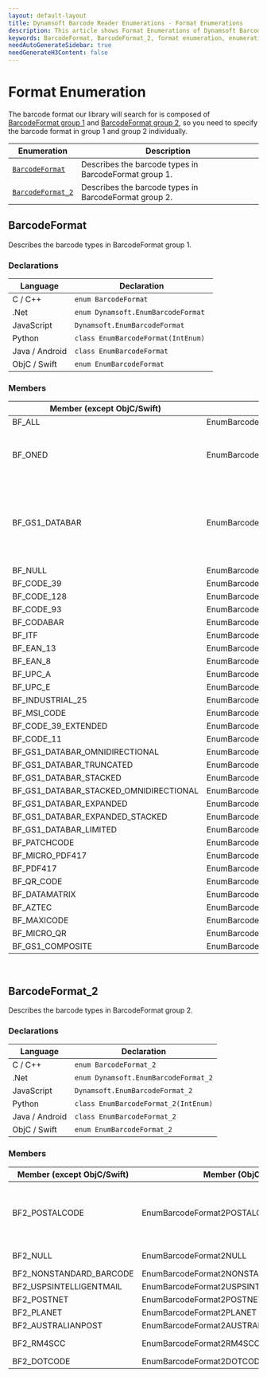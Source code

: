 ```yaml
---
layout: default-layout
title: Dynamsoft Barcode Reader Enumerations - Format Enumerations
description: This article shows Format Enumerations of Dynamsoft Barcode Reader.
keywords: BarcodeFormat, BarcodeFormat_2, format enumeration, enumeration
needAutoGenerateSidebar: true
needGenerateH3Content: false
---
```



# Format Enumeration

The barcode format our library will search for is composed of [BarcodeFormat group 1](#barcodeformat) and [BarcodeFormat group 2](#barcodeformat_2), so you need to specify the barcode format in group 1 and group 2 individually.

  | Enumeration | Description |
  |-------------|-------------|
  | [`BarcodeFormat`](#barcodeformat) | Describes the barcode types in BarcodeFormat group 1. |
  | [`BarcodeFormat_2`](#barcodeformat_2) | Describes the barcode types in BarcodeFormat group 2. |

## BarcodeFormat

Describes the barcode types in BarcodeFormat group 1.

### Declarations

| Language | Declaration |
| -------- | ----------- |
| C / C++ | `enum BarcodeFormat` |
| .Net | `enum Dynamsoft.EnumBarcodeFormat ` |
| JavaScript | `Dynamsoft.EnumBarcodeFormat` |
| Python | `class EnumBarcodeFormat(IntEnum)` |
| Java / Android | `class EnumBarcodeFormat` |
| ObjC / Swift | `enum EnumBarcodeFormat` |

### Members

| Member (except ObjC/Swift) | Member (ObjC) | Member (Swift) | Value | Description |
| -------------------------- | ------------- | -------------- | ----- | ----------- |
| BF_ALL | EnumBarcodeFormatALL | ALL | 0xFE3FFFFF | All supported formats in [BarcodeFormat group 1](#barcodeformat). |
| BF_ONED | EnumBarcodeFormatONED  | ONED | 0x003007FF | Combined value of BF_CODABAR, BF_CODE_128, BF_CODE_39, BF_CODE_39_Extended, BF_CODE_93, BF_EAN_13, BF_EAN_8, INDUSTRIAL_25, BF_ITF, BF_UPC_A, BF_UPC_E, BF_MSI_CODE, BF_CODE_11. |
| BF_GS1_DATABAR | EnumBarcodeFormatGS1DATABAR | GS1DATABAR | 0x0003F800 | Combined value of BF_GS1_DATABAR_OMNIDIRECTIONAL, BF_GS1_DATABAR_TRUNCATED, BF_GS1_DATABAR_STACKED, BF_GS1_DATABAR_STACKED_OMNIDIRECTIONAL, BF_GS1_DATABAR_EXPANDED, BF_GS1_DATABAR_EXPANDED_STACKED, BF_GS1_DATABAR_LIMITED. |
| BF_NULL | EnumBarcodeFormatNULL | NULL | 0x00 | No barcode format in [BarcodeFormat group 1](#barcodeformat). |
| BF_CODE_39 | EnumBarcodeFormatCODE39 | CODE39 | 0x01 | Code 39 |
| BF_CODE_128 | EnumBarcodeFormatCODE128 | CODE128 | 0x02 | Code 128 |
| BF_CODE_93 | EnumBarcodeFormatCODE93 | CODE93 | 0x04 | Code 93 |
| BF_CODABAR | EnumBarcodeFormatCODABAR | CODABAR | 0x08 | Codabar |
| BF_ITF  | EnumBarcodeFormatITF | ITF | 0x10 | ITF |
| BF_EAN_13 | EnumBarcodeFormatEAN13 | EAN13 | 0x20 | EAN-13 |
| BF_EAN_8 | EnumBarcodeFormatEAN8 | EAN8 | 0x40 | EAN-8 |
| BF_UPC_A | EnumBarcodeFormatUPCA | UPCA | 0x80 | UPC-A |
| BF_UPC_E | EnumBarcodeFormatUPCE | UPCE | 0x100 | UPC-E |
| BF_INDUSTRIAL_25 | EnumBarcodeFormatINDUSTRIAL | INDUSTRIAL | 0x200 | Industrial 2 of 5 |
| BF_MSI_CODE | EnumBarcodeFormatMSICODE | MSICODE | 0x100000 | MSI Code |
| BF_CODE_39_EXTENDED | EnumBarcodeFormatCODE39EXTENDED | CODE39EXTENDED | 0x400 | Code 39 Extended |
| BF_CODE_11 | EnumBarcodeFormatCODE11 | CODE11 | 0x200000 | Code 11 |
| BF_GS1_DATABAR_OMNIDIRECTIONAL | EnumBarcodeFormatGS1DATABAROMNIDIRECTIONAL | GS1DATABAROMNIDIRECTIONAL | 0x800 | GS1 Databar Omnidirectional |
| BF_GS1_DATABAR_TRUNCATED | EnumBarcodeFormatGS1DATABARTRUNCATED | GS1DATABARTRUNCATED | 0x1000 | GS1 Databar Truncated |
| BF_GS1_DATABAR_STACKED | EnumBarcodeFormatGS1DATABARSTACKED | GS1DATABARSTACKED | 0x2000 | GS1 Databar Stacked |
| BF_GS1_DATABAR_STACKED_OMNIDIRECTIONAL | EnumBarcodeFormatGS1DATABARSTACKEDOMNIDIRECTIONAL | GS1DATABARSTACKEDOMNIDIRECTIONAL | 0x4000 | GS1 Databar Stacked Omnidirectional |
| BF_GS1_DATABAR_EXPANDED | EnumBarcodeFormatGS1DATABAREXPANDED | GS1DATABAREXPANDED | 0x8000 | GS1 Databar Expanded |
| BF_GS1_DATABAR_EXPANDED_STACKED | EnumBarcodeFormatGS1DATABAREXPANDEDSTACKED | GS1DATABAREXPANDEDSTACKED | 0x10000 | GS1 Databar Expaned Stacked |
| BF_GS1_DATABAR_LIMITED | EnumBarcodeFormatGS1DATABARLIMITED | GS1DATABARLIMITED | 0x20000 | GS1 Databar Limited |
| BF_PATCHCODE | EnumBarcodeFormatPATCHCODE | PATCHCODE | 0x00040000 | Patch code |
| BF_MICRO_PDF417 | EnumBarcodeFormatMICROPDF417 | MICROPDF417 | 0x00080000 | Micro PDF417 |
| BF_PDF417 | EnumBarcodeFormatPDF417 | PDF417 | 0x02000000 | PDF417 |
| BF_QR_CODE | EnumBarcodeFormatQRCODE | QRCODE| 0x04000000 | QRCode |
| BF_DATAMATRIX | EnumBarcodeFormatDATAMATRIX | DATAMATRIX | 0x08000000 | DataMatrix |
| BF_AZTEC | EnumBarcodeFormatAZTEC | AZTEC | 0x10000000 | AZTEC |
| BF_MAXICODE | EnumBarcodeFormatMAXICODE | MAXICODE | 0x20000000 | MAXICODE |
| BF_MICRO_QR | EnumBarcodeFormatMICROQR | MICROQR | 0x40000000 | Micro QR Code |
| BF_GS1_COMPOSITE | EnumBarcodeFormatGS1COMPOSITE | GS1COMPOSITE | -2147483648 | GS1 Composite Code |

&nbsp;

## BarcodeFormat_2

Describes the barcode types in BarcodeFormat group 2.

### Declarations

| Language | Declaration |
| -------- | ----------- |
| C / C++ | `enum BarcodeFormat_2` |
| .Net | `enum Dynamsoft.EnumBarcodeFormat_2` |
| JavaScript | `Dynamsoft.EnumBarcodeFormat_2` |
| Python | `class EnumBarcodeFormat_2(IntEnum)` |
| Java / Android | `class EnumBarcodeFormat_2` |
| ObjC / Swift | `enum EnumBarcodeFormat_2` |

### Members

| Member (except ObjC/Swift) | Member (ObjC) | Member (Swift) | Value | Description |
| -------------------------- | ------------- | -------------- | ----- | ----------- |
| BF2_POSTALCODE | EnumBarcodeFormat2POSTALCODE | POSTALCODE | 0x01F00000 | Combined value of BF2_USPSINTELLIGENTMAIL, BF2_POSTNET, BF2_PLANET, BF2_AUSTRALIANPOST, BF2_RM4SCC. |
| BF2_NULL | EnumBarcodeFormat2NULL | NULL | 0x00 | No barcode format in [BarcodeFormat group 2](#barcodeformat_2). |
| BF2_NONSTANDARD_BARCODE | EnumBarcodeFormat2NONSTANDARDBARCODE | NONSTANDARDBARCODE | 0x01 | Nonstandard barcode |
| BF2_USPSINTELLIGENTMAIL | EnumBarcodeFormat2USPSINTELLIGENTMAIL | USPSINTELLIGENTMAIL | 0x00100000 | USPS Intelligent Mail |
| BF2_POSTNET | EnumBarcodeFormat2POSTNET | POSTNET | 0x00200000 | Postnet |
| BF2_PLANET | EnumBarcodeFormat2PLANET | PLANET | 0x00400000 | Planet |
| BF2_AUSTRALIANPOST | EnumBarcodeFormat2AUSTRALIANPOST | AUSTRALIANPOST | 0x00800000 | Australian Post |
| BF2_RM4SCC | EnumBarcodeFormat2RM4SCC | RM4SCC | 0x01000000 | Royal Mail 4-State Customer Barcode |
| BF2_DOTCODE | EnumBarcodeFormat2DOTCODE | DOTCODE | 0x02 | DotCode |
